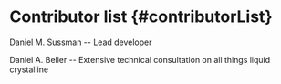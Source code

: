 # Contributor list {#contributorList}

Daniel M. Sussman -- Lead developer

Daniel A. Beller -- Extensive technical consultation on all things liquid crystalline

